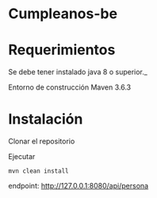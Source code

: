 # Cumpleanos-be

# Requerimientos

Se debe tener instalado java 8 o superior._

Entorno de construcción Maven 3.6.3

# Instalación

Clonar el repositorio

Ejecutar
```
mvn clean install
```
endpoint: http://127.0.0.1:8080/api/persona
